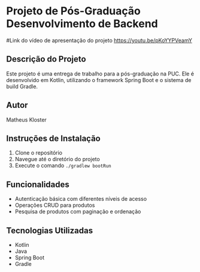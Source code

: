 # Projeto de Pós-Graduação Desenvolvimento de Backend


#Link do vídeo de apresentação do projeto
https://youtu.be/pKoYYPVeamY

## Descrição do Projeto

Este projeto é uma entrega de trabalho para a pós-graduação na PUC.
Ele é desenvolvido em Kotlin, utilizando o framework Spring Boot e o sistema de build Gradle.


## Autor

Matheus Kloster

## Instruções de Instalação

1. Clone o repositório
2. Navegue até o diretório do projeto
3. Execute o comando `./gradlew bootRun`

## Funcionalidades

- Autenticação básica com diferentes níveis de acesso
- Operações CRUD para produtos
- Pesquisa de produtos com paginação e ordenação

## Tecnologias Utilizadas

- Kotlin
- Java
- Spring Boot
- Gradle